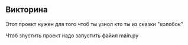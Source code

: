 ## Викторина 

Этот проект нужен для того чтоб ты узнол кто ты из сказки "колобок"

Чтоб зпустить проект надо запустить файил main.py
